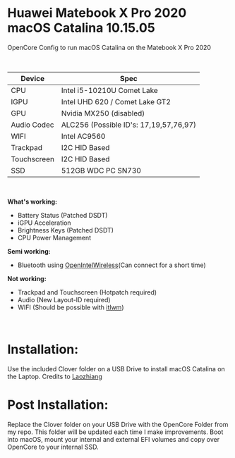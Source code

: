 # Huawei Matebook X Pro 2020 macOS Catalina 10.15.05
 OpenCore Config to run macOS Catalina on the Matebook X Pro 2020

<br>

| Device  | Spec |
| ------------- | ------------- |
| CPU  | Intel i5-10210U Comet Lake  |
| IGPU  | Intel UHD 620 / Comet Lake GT2 |
| GPU  | Nvidia MX250 (disabled)  |
| Audio Codec  | ALC256 (Possible ID's: 17,19,57,76,97)  |
| WIFI  | Intel AC9560  |
| Trackpad  | I2C HID Based  |
| Touchscreen  | I2C HID Based  |
| SSD  | 512GB WDC PC SN730  |

<br>

**What's working:**
- Battery Status (Patched DSDT)
- iGPU Acceleration
- Brightness Keys (Patched DSDT)
- CPU Power Management

**Semi working:**
- Bluetooth using [OpenIntelWireless](https://github.com/OpenIntelWireless/IntelBluetoothFirmware)(Can connect for a short time)

**Not working:**
- Trackpad and Touchscreen (Hotpatch required)
- Audio (New Layout-ID required)
- WIFI (Should be possible with [itlwm](https://github.com/OpenIntelWireless/itlwm/blob/master/.github/README_en.md))

<br>

# Installation:
Use the included Clover folder on a USB Drive to install macOS Catalina on the Laptop. Credits to [Laozhiang](https://github.com/laozhiang/MateBook_13_14_XPro-Hackintosh)

# Post Installation:
Replace the Clover folder on your USB Drive with the OpenCore Folder from my repo. This folder will be updated each time I make improvements.
Boot into macOS, mount your internal and external EFI volumes and copy over OpenCore to your internal SSD.
